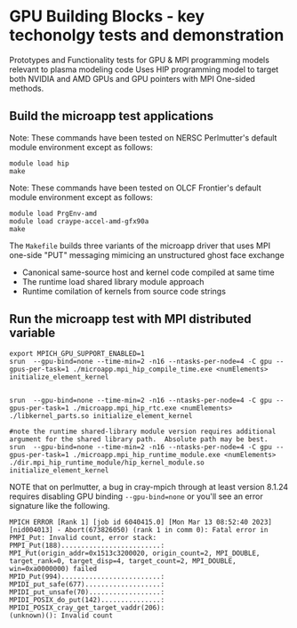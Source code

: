 # GPU Building Blocks - key techonolgy tests and demonstration
Prototypes and Functionality tests for GPU &amp; MPI programming models relevant to plasma modeling code
Uses HIP programming model to target both NVIDIA and AMD GPUs and GPU pointers with MPI One-sided methods.




## Build the microapp test applications

Note:  These commands have been tested on NERSC Perlmutter's default module environment except as follows:
```
module load hip
make
```

Note:  These commands have been tested on OLCF Frontier's default module environment except as follows:
```
module load PrgEnv-amd
module load craype-accel-amd-gfx90a
make
```

The `Makefile` builds three variants of the microapp driver that uses MPI one-side "PUT" messaging mimicing an unstructured ghost face exchange 

- Canonical same-source host and kernel code compiled at same time
- The runtime load shared library module approach
- Runtime comilation of kernels from source code strings




## Run the microapp test with MPI distributed variable

```
export MPICH_GPU_SUPPORT_ENABLED=1
srun  --gpu-bind=none --time-min=2 -n16 --ntasks-per-node=4 -C gpu --gpus-per-task=1 ./microapp.mpi_hip_compile_time.exe <numElements>  initialize_element_kernel


srun  --gpu-bind=none --time-min=2 -n16 --ntasks-per-node=4 -C gpu --gpus-per-task=1 ./microapp.mpi_hip_rtc.exe <numElements>  ./libkernel_parts.so initialize_element_kernel

#note the runtime shared-library module version requires additional argument for the shared library path.  Absolute path may be best.
srun  --gpu-bind=none --time-min=2 -n16 --ntasks-per-node=4 -C gpu --gpus-per-task=1 ./microapp.mpi_hip_runtime_module.exe <numElements>  ./dir.mpi_hip_runtime_module/hip_kernel_module.so  initialize_element_kernel

```

NOTE that on perlmutter, a bug in cray-mpich through at least version 8.1.24 requires disabling GPU binding `--gpu-bind=none` or you'll see an error signature like the following.

```
MPICH ERROR [Rank 1] [job id 6040415.0] [Mon Mar 13 08:52:40 2023] [nid004013] - Abort(673826050) (rank 1 in comm 0): Fatal error in PMPI_Put: Invalid count, error stack:
PMPI_Put(188).........................: MPI_Put(origin_addr=0x1513c3200020, origin_count=2, MPI_DOUBLE, target_rank=0, target_disp=4, target_count=2, MPI_DOUBLE, win=0xa0000000) failed
MPID_Put(994).........................: 
MPIDI_put_safe(677)...................: 
MPIDI_put_unsafe(70)..................: 
MPIDI_POSIX_do_put(142)...............: 
MPIDI_POSIX_cray_get_target_vaddr(206): 
(unknown)(): Invalid count
```


